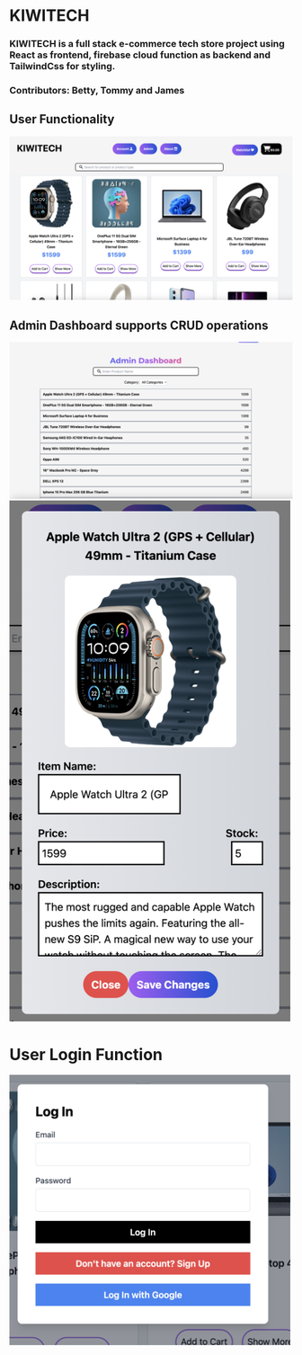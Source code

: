 # KIWITECH

### KIWITECH is a full stack e-commerce tech store project using React as frontend, firebase cloud function as backend and TailwindCss for styling.

### Contributors: Betty, Tommy and James

## User Functionality

<img width="703" alt="image" src="https://github.com/xche529/tech_store/blob/backend/frontend/src/images/home.png">




## Admin Dashboard supports CRUD operations

<img width="703" alt="image" src= "https://github.com/xche529/tech_store/blob/backend/frontend/src/images/dashboard.png">
<img width="500" alt="image" src= "https://github.com/xche529/tech_store/blob/backend/frontend/src/images/admin.png">


# User Login Function

<img width="500" alt="image" src= "https://github.com/xche529/tech_store/blob/backend/frontend/src/images/login.png">


